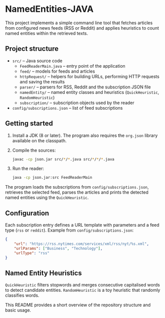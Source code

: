 # NamedEntities-JAVA

This project implements a simple command line tool that fetches articles from configured news feeds (RSS or Reddit) and applies heuristics to count named entities within the retrieved texts.

## Project structure

- `src/` – Java source code
  - `FeedReaderMain.java` – entry point of the application
  - `feed/` – models for feeds and articles
  - `httpRequest/` – helpers for building URLs, performing HTTP requests and saving the results
  - `parser/` – parsers for RSS, Reddit and the subscription JSON file
  - `namedEntity/` – named entity classes and heuristics (`QuickHeuristic`, `RandomHeuristic`)
  - `subscription/` – subscription objects used by the reader
- `config/subscriptions.json` – list of feed subscriptions

## Getting started

1. Install a JDK (8 or later). The program also requires the `org.json` library available on the classpath.
2. Compile the sources:

   ```bash
   javac -cp json.jar src/*/*.java src/*/*/*.java
   ```

3. Run the reader:

   ```bash
   java -cp json.jar:src FeedReaderMain
   ```

The program loads the subscriptions from `config/subscriptions.json`, retrieves the selected feed, parses the articles and prints the detected named entities using the `QuickHeuristic`.

## Configuration

Each subscription entry defines a URL template with parameters and a feed type (`rss` or `reddit`). Example from `config/subscriptions.json`:

```json
{
    "url": "https://rss.nytimes.com/services/xml/rss/nyt/%s.xml",
    "urlParams": ["Business", "Technology"],
    "urlType": "rss"
}
```

## Named Entity Heuristics

`QuickHeuristic` filters stopwords and merges consecutive capitalised words to detect candidate entities. `RandomHeuristic` is a toy heuristic that randomly classifies words.

This README provides a short overview of the repository structure and basic usage.
